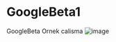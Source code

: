 # GoogleBeta1
GoogleBeta Ornek calisma
![image](https://github.com/yusftattoo/GoogleBeta1/assets/125067190/1bbcd849-336a-4a57-a65c-3efce9970b08)
